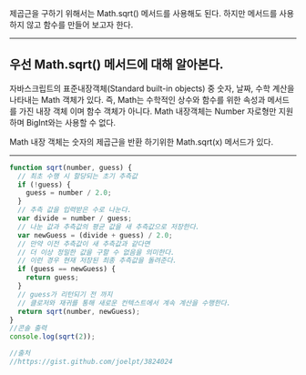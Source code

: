 제곱근을 구하기 위해서는 Math.sqrt() 메서드를 사용해도 된다.
하지만 메서드를 사용하지 않고 함수를 만들어 보고자 한다.

---

## 우선 Math.sqrt() 메서드에 대해 알아본다.

자바스크립트의 표준내장객체(Standard built-in objects) 중 숫자, 날짜, 수학 계산을 나타내는 Math 객체가 있다. 즉, Math는 수학적인 상수와 함수를 위한 속성과 메서드를 가진 내장 객체 이며 함수 객체가 아니다.
Math 내장객체는 Number 자로형만 지원하며 BigInt와는 사용할 수 없다.

Math 내장 객체는 숫자의 제곱근을 반환 하기위한 Math.sqrt(x) 메서드가 있다.

---

```javascript
function sqrt(number, guess) {
  // 최초 수행 시 할당되는 초기 추측값
  if (!guess) {
    guess = number / 2.0;
  }
  // 추측 값을 입력받은 수로 나눈다.
  var divide = number / guess;
  // 나눈 값과 추측값의 평균 값을 새 추측값으로 저장한다.
  var newGuess = (divide + guess) / 2.0;
  // 만약 이전 추측값이 새 추측값과 같다면
  // 더 이상 정밀한 값을 구할 수 없음을 의미한다.
  // 이런 경우 현재 저장된 최종 추측값을 돌려준다.
  if (guess == newGuess) {
    return guess;
  }
  // guess가 리턴되기 전 까지
  // 클로저와 재귀를 통해 새로운 컨텍스트에서 계속 계산을 수행한다.
  return sqrt(number, newGuess);
}
//콘솔 출력
console.log(sqrt(2));

//출처
//https://gist.github.com/joelpt/3824024
```
